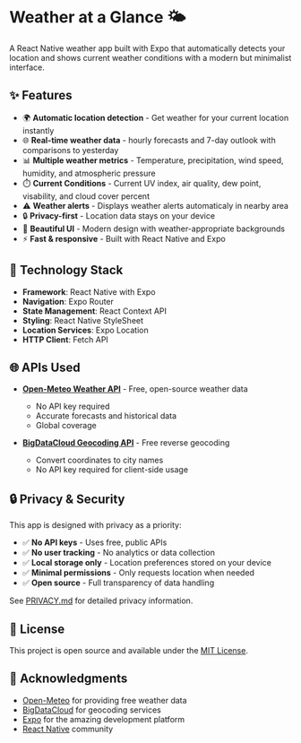 # Weather at a Glance 🌤️

A React Native weather app built with Expo that automatically detects your location and shows current weather conditions with a modern but minimalist interface.

## ✨ Features

- 🌍 **Automatic location detection** - Get weather for your current location instantly
- 🌐 **Real-time weather data** - hourly forecasts and 7-day outlook with comparisons to yesterday
- 📊 **Multiple weather metrics** - Temperature, precipitation, wind speed, humidity, and atmospheric pressure
- ⏱️ **Current Conditions** - Current UV index, air quality, dew point, visability, and cloud cover percent
- ⚠️ **Weather alerts** - Displays weather alerts automaticaly in nearby area
- 🔒 **Privacy-first** - Location data stays on your device
- 🎨 **Beautiful UI** - Modern design with weather-appropriate backgrounds
- ⚡ **Fast & responsive** - Built with React Native and Expo

## 🔧 Technology Stack

- **Framework**: React Native with Expo
- **Navigation**: Expo Router
- **State Management**: React Context API
- **Styling**: React Native StyleSheet
- **Location Services**: Expo Location
- **HTTP Client**: Fetch API

## 🌐 APIs Used

- **[Open-Meteo Weather API](https://open-meteo.com/)** - Free, open-source weather data
  - No API key required
  - Accurate forecasts and historical data
  - Global coverage

- **[BigDataCloud Geocoding API](https://www.bigdatacloud.com/)** - Free reverse geocoding
  - Convert coordinates to city names
  - No API key required for client-side usage

## 🔒 Privacy & Security

This app is designed with privacy as a priority:

- ✅ **No API keys** - Uses free, public APIs
- ✅ **No user tracking** - No analytics or data collection
- ✅ **Local storage only** - Location preferences stored on your device
- ✅ **Minimal permissions** - Only requests location when needed
- ✅ **Open source** - Full transparency of data handling

See [PRIVACY.md](PRIVACY.md) for detailed privacy information.

## 📄 License

This project is open source and available under the [MIT License](LICENSE).

## 🙏 Acknowledgments

- [Open-Meteo](https://open-meteo.com/) for providing free weather data
- [BigDataCloud](https://www.bigdatacloud.com/) for geocoding services
- [Expo](https://expo.dev/) for the amazing development platform
- [React Native](https://reactnative.dev/) community

